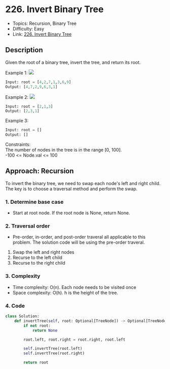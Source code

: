 # 226. Invert Binary Tree

- Topics: Recursion, Binary Tree
- Difficulty: Easy
- Link: [226. Invert Binary Tree](https://leetcode.com/problems/invert-binary-tree/description/)

## Description

Given the root of a binary tree, invert the tree, and return its root.

Example 1:
![](https://assets.leetcode.com/uploads/2021/03/14/invert1-tree.jpg)

```python
Input: root = [4,2,7,1,3,6,9]
Output: [4,7,2,9,6,3,1]
```

Example 2:
![](https://assets.leetcode.com/uploads/2021/03/14/invert2-tree.jpg)
```python
Input: root = [2,1,3]
Output: [2,3,1]
```

Example 3:
```python
Input: root = []
Output: []
```

Constraints: \
The number of nodes in the tree is in the range [0, 100]. \
-100 <= Node.val <= 100

## Approach: Recursion
To invert the binary tree, we need to swap each node's left and right child. The key is to choose a traversal method and perform the swap. 

### 1. Determine base case
- Start at root node. If the root node is None, return None.
### 2. Traversal order
- Pre-order, in-order, and post-order traveral all applicable to this problem. The solution code will be using the pre-order traveral.
1. Swap the left and right nodes
2. Recurse to the left child
3. Recurse to the right child

### 3. Complexity
- Time complexity: O(n). Each node needs to be visited once
- Space complexity: O(h). h is the height of the tree.

### 4. Code
```python
class Solution:
    def invertTree(self, root: Optional[TreeNode]) -> Optional[TreeNode]:
        if not root:
            return None

        root.left, root.right = root.right, root.left

        self.invertTree(root.left)
        self.invertTree(root.right)

        return root
```